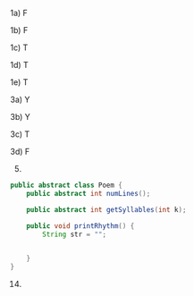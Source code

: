 1a) F

1b) F

1c) T

1d) T

1e) T

3a) Y

3b) Y

3c) T

3d) F

5)

```java
public abstract class Poem {
	public abstract int numLines();

	public abstract int getSyllables(int k);

	public void printRhythm() {
		String str = "";

		
	}
}


```

14)

